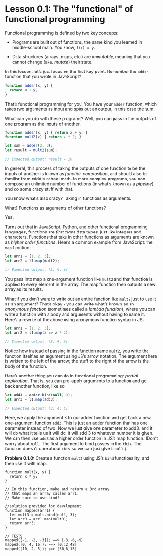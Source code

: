 # Lesson 0.1: The "functional" of functional programming

Functional programming is defined by two key concepts:

- Programs are built out of functions, the same kind you learned in middle-school math. You know, `f(x) = y`.

- Data structures (arrays, maps, etc.) are *immutable*, meaning that you cannot change (aka. _mutate_) their state.

In this lesson, let’s just focus on the first key point. Remember the `adder` function that you wrote in JavaScript?

```javascript
function adder(x, y) {
  return x + y;
}
```

That’s functional programming for you! You have your `adder` function, which takes two arguments as input and spits out an output, in this case the sum.

What can you do with these programs? Well, you can pass in the outputs of one program as the inputs of another.

```javascript
function adder(x, y) { return x + y; }
function mult2(z) { return z * 2; }

let sum = adder(2, 3);
let result = mult2(sum);

// Expected output: result = 10
```

In general, this process of taking the outputs of one function to be the inputs of another is known as _function composition_, and should also be familiar from middle school math. In more complex programs, you can compose an unlimited number of functions (in what’s known as a _pipeline_) and do some crazy stuff with that.

You know what’s also crazy? Taking in functions as arguments.

What? Functions as arguments of other functions?

Yes.

Turns out that in JavaScript, Python, and other functional programming languages, functions are _first class_ data types, just like integers and characters. Functions that take in other functions as arguments are known as _higher order functions_. Here’s a common example from JavaScript: the `map` function:
  
```javascript
let arr1 = [1, 2, 3];
let arr2 = l1.map(mult2);

// Expected output: [2; 4; 6]
```

You pass into map a one-argument function like `mult2` and that function is applied to every element in the array. The map function then outputs a new array as its results.

What if you don’t want to write out an entire function like `mult2` just to use it as an argument? That’s okay - you can write what’s known as an *anonymous function* (sometimes called a *lambda function*), where you can write a function with a body and arguments without having to name it. Here’s a rewrite of the above using anonymous function syntax in JS: 

```javascript
let arr1 = [1, 2, 3];
let arr2 = l1.map(z => z * 2);

// Expected output: [2; 4; 6]
```

Notice how instead of passing in the function name `mult2`, you write the function itself as an argument using JS’s arrow notation. The argument here is written to the left of the arrow; the stuff to the right of the arrow is the body of the function.

Here’s another thing you can do in functional programming: _partial application_. That is, you can pre-apply arguments to a function and get back another function, like so:
  
```javascript
let add3 = adder.bind(null, 3);
let arr3 = l1.map(add3);

// Expected output: [3; 4; 5]
```

Here, we apply the argument 3 to our adder function and get back a new, one-argument function `add3`. This is just an adder function that has one parameter instead of two. Now we just give one parameter to add3, and it will do what it tells us it will do: it will add 3 to whatever number it is given. We can then use `add3` as a higher order function in JS’s map function. (Don't worry about `null`. The first argument to bind passes in the `this`. The function doesn't care about `this` so we can just give it `null`.).
  
**Problem 0.1.0:** Create a function `mult3` using JS’s `bind` functionality, and then use it with map.

```problem
function mult(x, y) {
  return x * y;
}

// In this function, make and return a 3rd array
// that maps an array called arr1.
// Make sure to use bind!

//solution provided for development
function mapped(arr1) {
  let mult3 = mult.bind(null, 3);
  let arr3 = arr1.map(mult3);
  return arr3;
}

// TESTS
mapped([-1, -2, -3]); ==> [-3,-6,-9]
mapped([0, 4, 16]); ==> [0,12,48]
mapped([10, 2, 5]); ==> [30,6,15]
```